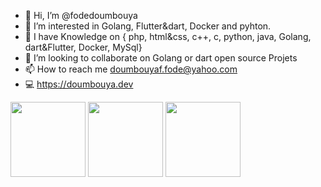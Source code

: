 - 👋 Hi, I’m @fodedoumbouya
- 👀 I’m interested in Golang, Flutter&dart, Docker and pyhton.
- 🌱 I have Knowledge on { php, html&css, c++, c, python, java, Golang, dart&Flutter, Docker, MySql}
- 💞️ I’m looking to collaborate on Golang or dart open source Projets
- 📫 How to reach me doumbouyaf.fode@yahoo.com
- 💻 https://doumbouya.dev

<div>
<picture>
  <source media="(prefers-color-scheme: light)" srcset="https://streak-stats.demolab.com/?user=fodedoumbouya&theme=light&hide_border=true" />
  <img  height="120"  src="https://streak-stats.demolab.com/?user=fodedoumbouya&theme=dark&hide_border=true" />
</picture>
<img height="120" src="https://github.com/fodedoumbouya/fodedoumbouya/assets/47141813/7df75b27-0d7d-43b5-9230-25a94637dcdb">
<img height="120" src="https://github-readme-stats-git-masterrstaa-rickstaa.vercel.app/api/top-langs/?username=fodedoumbouya&hide_title=true&hide_border=true&layout=compact&langs_count=20&theme=graywhite" />
</div>


<!---
fodedoumbouya/fodedoumbouya is a ✨ special ✨ repository because its `README.md` (this file) appears on your GitHub profile.
You can click the Preview link to take a look at your changes.
--->
